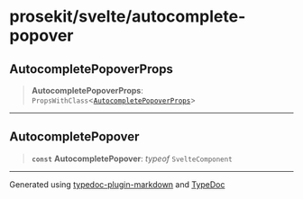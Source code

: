 # prosekit/svelte/autocomplete-popover

<a id="AutocompletePopoverProps" name="AutocompletePopoverProps"></a>

## AutocompletePopoverProps

> **AutocompletePopoverProps**: `PropsWithClass`\<[`AutocompletePopoverProps`](../lit/autocomplete-popover.md#AutocompletePopoverProps)\>

***

<a id="AutocompletePopover" name="AutocompletePopover"></a>

## AutocompletePopover

> **`const`** **AutocompletePopover**: *typeof* `SvelteComponent`

***

Generated using [typedoc-plugin-markdown](https://www.npmjs.com/package/typedoc-plugin-markdown) and [TypeDoc](https://typedoc.org/)
